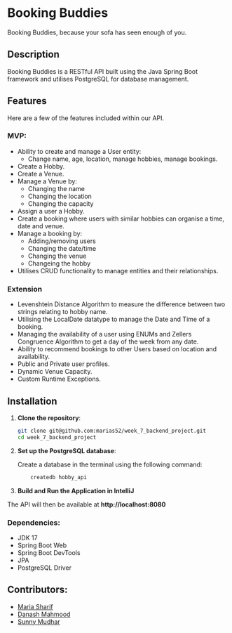 # Booking Buddies

Booking Buddies, because your sofa has seen enough of you.

## Description

Booking Buddies is a RESTful API built using the Java Spring Boot framework and utilises PostgreSQL for database management.

## Features

Here are a few of the features included within our API.

### MVP:

* Ability to create and manage a User entity:
    * Change name, age, location, manage hobbies, manage bookings.
* Create a Hobby.
* Create a Venue.
* Manage a Venue by:
    * Changing the name
    * Changing the location
    * Changing the capacity
* Assign a user a Hobby.
* Create a booking where users with similar hobbies can organise a time, date and venue.
* Manage a booking by:
    * Adding/removing users
    * Changing the date/time
    * Changing the venue
    * Changeing the hobby
* Utilises CRUD functionality to manage entities and their relationships.

### Extension

* Levenshtein Distance Algorithm to measure the difference between two strings relating to hobby name.
* Utilising the LocalDate datatype to manage the Date and Time of a booking.
* Managing the availability of a user using ENUMs and Zellers Congruence Algorithm to get a day of the week from any date.
* Ability to recommend bookings to other Users based on location and availability.
* Public and Private user profiles.
* Dynamic Venue Capacity.
* Custom Runtime Exceptions.

## Installation

1. **Clone the repository**:

   ```sh
   git clone git@github.com:marias52/week_7_backend_project.git
   cd week_7_backend_project
   ```

2. **Set up the PostgreSQL database**:

    Create a database in the terminal using the following command:

    ```sh
        createdb hobby_api
    ```

3. **Build and Run the Application in IntelliJ**

The API will then be available at **http://localhost:8080**

### Dependencies:

* JDK 17
* Spring Boot Web
* Spring Boot DevTools
* JPA
* PostgreSQL Driver

## Contributors:

* [Maria Sharif](https://github.com/marias52/)
* [Danash Mahmood](https://github.com/Danash-Mahmood/)
* [Sunny Mudhar](https://github.com/sunnymudhar/)
